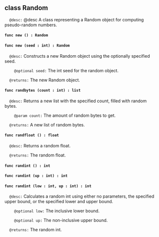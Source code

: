 ## class Random

&nbsp;&nbsp;&nbsp;&nbsp;```@desc:``` @desc A class representing a Random object for computing pseudo-random numbers.

#### ```func new () : Random```

#### ```func new (seed : int) : Random```

&nbsp;&nbsp;&nbsp;&nbsp;```@desc:``` Constructs a new Random object using the optionally specified seed.

&nbsp;&nbsp;&nbsp;&nbsp;&nbsp;&nbsp;&nbsp;&nbsp;```@optional seed:``` The int seed for the random object.

&nbsp;&nbsp;&nbsp;&nbsp;```@returns:``` The new Random object.

#### ```func randbytes (count : int) : list```

&nbsp;&nbsp;&nbsp;&nbsp;```@desc:``` Returns a new list with the specified count, filled with random bytes.

&nbsp;&nbsp;&nbsp;&nbsp;&nbsp;&nbsp;&nbsp;&nbsp;```@param count:``` The amount of random bytes to get.

&nbsp;&nbsp;&nbsp;&nbsp;```@returns:``` A new list of random bytes.

#### ```func randfloat () : float```

&nbsp;&nbsp;&nbsp;&nbsp;```@desc:``` Returns a random float.

&nbsp;&nbsp;&nbsp;&nbsp;```@returns:``` The random float.

#### ```func randint () : int```

#### ```func randint (up : int) : int```

#### ```func randint (low : int, up : int) : int```

&nbsp;&nbsp;&nbsp;&nbsp;```@desc:``` Calculates a random int using either no parameters, the specified upper bound, or the specified lower and upper bound.

&nbsp;&nbsp;&nbsp;&nbsp;&nbsp;&nbsp;&nbsp;&nbsp;```@optional low:``` The inclusive lower bound.

&nbsp;&nbsp;&nbsp;&nbsp;&nbsp;&nbsp;&nbsp;&nbsp;```@optional up:``` The non-inclusive upper bound.

&nbsp;&nbsp;&nbsp;&nbsp;```@returns:``` The random int.

